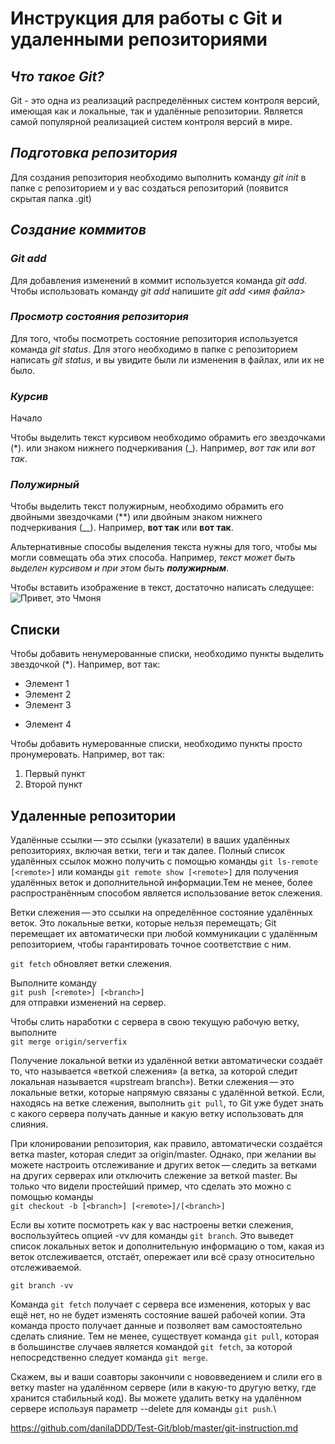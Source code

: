 # **Инструкция для работы с Git и удаленными репозиториями**

## *Что такое Git?*
Git - это одна из реализаций распределённых систем контроля версий, имеющая как и локальные, так и удалённые репозитории. Является самой популярной реализацией систем контроля версий в мире.
## *Подготовка репозитория*
Для создания репозитория необходимо выполнить команду *git init* в папке с репозиторием и у вас создаться репозиторий (появится скрытая папка .git)

## *Создание коммитов* 

### *Git add*
Для добавления изменений в коммит используется команда *git add*. Чтобы использовать команду *git add* напишите *git add <имя файла>*

### *Просмотр состояния репозитория*
Для того, чтобы посмотреть состояние репозитория используется команда *git status*. Для этого необходимо в папке с репозиторием написать *git status*, и вы увидите были ли изменения в файлах, или их не было.

### *Курсив*
 Начало

 Чтобы выделить текст курсивом необходимо обрамить его звездочками (*). или знаком нижнего подчеркивания (_). Например, *вот так* или _вот так_.

 ### *Полужирный* 

 Чтобы выделить текст полужирным, необходимо обрамить его двойными звездочками (**) или двойным знаком нижнего подчеркивания (__). Например, **вот так** или __вот так__.

 Альтернативные способы выделения текста нужны для того, чтобы мы могли совмещать оба этих способа. Например, _текст может быть выделен курсивом и при этом быть **полужирным**_.

Чтобы вставить изображение в текст, достаточно написать следущее:
![Привет, это Чмоня](1141e3214a1146cfa23e94fb3049e271_ce_640x399x0x255_cropped_666x444.jpeg)

## Списки

Чтобы добавить ненумерованные списки, необходимо пункты выделить звездочкой (*).
Например, вот так:
* Элемент 1
* Элемент 2
* Элемент 3
+ Элемент 4

Чтобы добавить нумерованные списки, необходимо пункты просто пронумеровать.
Например, вот так:
1. Первый пункт
2. Второй пункт

## Удаленные репозитории

Удалённые ссылки — это ссылки (указатели) в ваших удалённых репозиториях, включая ветки, теги и так далее. Полный список удалённых ссылок можно получить с помощью команды ``git ls-remote [<remote>]`` или команды ``git remote show [<remote>]`` для получения удалённых веток и дополнительной информации.Тем не менее, более распространённым способом является использование веток слежения.

Ветки слежения — это ссылки на определённое состояние удалённых веток. Это локальные ветки, которые нельзя перемещать; Git перемещает их автоматически при любой коммуникации с удалённым репозиторием, чтобы гарантировать точное соответствие с ним.

``
git fetch
``
обновляет ветки слежения.

Выполните команду\
``
git push [<remote>] [<branch>]
``\
для отправки изменений на сервер.

Чтобы слить наработки с сервера в свою текущую рабочую ветку, выполните\
``
git merge origin/serverfix
``

Получение локальной ветки из удалённой ветки автоматически создаёт то, что называется «веткой слежения» (а ветка, за которой следит локальная называется «upstream branch»). Ветки слежения — это локальные ветки, которые напрямую связаны с удалённой веткой. Если, находясь на ветке слежения, выполнить ``git pull``, то Git уже будет знать с какого сервера получать данные и какую ветку использовать для слияния.

При клонировании репозитория, как правило, автоматически создаётся ветка master, которая следит за origin/master. Однако, при желании вы можете настроить отслеживание и других веток — следить за ветками на других серверах или отключить слежение за веткой master. Вы только что видели простейший пример, что сделать это можно с помощью команды\
``
git checkout -b [<branch>] [<remote>]/[<branch>]
``

Если вы хотите посмотреть как у вас настроены ветки слежения, воспользуйтесь опцией -vv для команды ``git branch``. Это выведет список локальных веток и дополнительную информацию о том, какая из веток отслеживается, отстаёт, опережает или всё сразу относительно отслеживаемой.

``
git branch -vv
``

Команда ``git fetch`` получает с сервера все изменения, которых у вас ещё нет, но не будет изменять состояние вашей рабочей копии. Эта команда просто получает данные и позволяет вам самостоятельно сделать слияние. Тем не менее, существует команда ``git pull``, которая в большинстве случаев является командой ``git fetch``, за которой непосредственно следует команда ``git merge``.

Скажем, вы и ваши соавторы закончили с нововведением и слили его в ветку master на удалённом сервере (или в какую-то другую ветку, где хранится стабильный код). Вы можете удалить ветку на удалённом сервере используя параметр --delete для команды ``git push``.\

https://github.com/danilaDDD/Test-Git/blob/master/git-instruction.md
